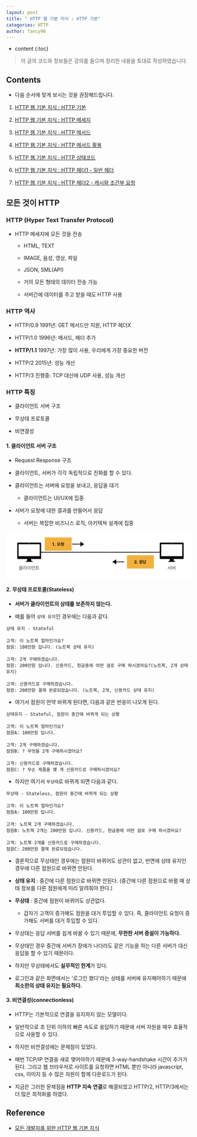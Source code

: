 ```yaml
---
layout: post
title: " HTTP 웹 기본 지식 : HTTP 기본"
categories: HTTP
author: fancy96
---
```

* content
{:toc}

> 이 글의 코드와 정보들은 강의를 들으며 정리한 내용을 토대로 작성하였습니다.

## Contents

* 다음 순서에 맞게 보시는 것을 권장해드립니다.

1. [HTTP 웹 기본 지식 : HTTP 기본](https://devfancy.github.io/HTTP-1-Basic/)

2. [HTTP 웹 기본 지식 : HTTP 메세지](https://devfancy.github.io/HTTP-2-Basic/)

3. [HTTP 웹 기본 지식 : HTTP 메서드](https://devfancy.github.io/HTTP-3-Method/)

4. [HTTP 웹 기본 지식 : HTTP 메서드 활용](https://devfancy.github.io/HTTP-4-Method-Application/)

5. [HTTP 웹 기본 지식 : HTTP 상태코드](https://devfancy.github.io/HTTP-5-Status-Code/)

6. [HTTP 웹 기본 지식 : HTTP 헤더1 - 일반 헤더](https://devfancy.github.io/HTTP-6-Header1/)

7. [HTTP 웹 기본 지식 : HTTP 헤더2 - 캐시와 조건부 요청](https://devfancy.github.io/HTTP-7-Header2/)


## 모든 것이 HTTP

### HTTP (Hyper Text Transfer Protocol)

* HTTP 메세지에 모든 것을 전송

    * HTML, TEXT
    
    * IMAGE, 음성, 영상, 파일

    * JSON, SML(API)

    * 거의 모든 형태의 데이터 전송 가능

    * 서버간에 데이터를 주고 받을 때도 HTTP 사용

### HTTP 역사

* HTTP/0.9 1991년: GET 메서드만 지원, HTTP 헤더X

* HTTP/1.0 1996년: 메서드, 헤더 추가

* **HTTP/1.1** 1997년: 가장 많이 사용, 우리에게 가장 중요한 버전

* HTTP/2 2015년: 성능 개선

* HTTP/3 진행중: TCP 대신에 UDP 사용, 성능 개선

### HTTP 특징

* 클라이언트 서버 구조

* 무상태 프로토콜

* 비연결성

#### 1. 클라이언트 서버 구조

* Request Response 구조

* 클라이언트, 서버가 각각 독립적으로 진화를 할 수 있다.

* 클라이언트는 서버에 요청을 보내고, 응답을 대기

    * 클라이언트는 UI/UX에 집중

* 서버가 요청에 대한 결과를 만들어서 응답

    * 서버는 복잡한 비즈니스 로직, 아키텍쳐 설계에 집중

![](/assets/img/http/http-1-basic-1.png)

#### 2. 무상태 프로토콜(Stateless)

* **서버가 클라이언트의 상태를 보존하지 않는다.**

* 예를 들어 `상태 유지`인 경우에는 다음과 같다.

```text
상태 유지 - Stateful

고객: 이 노트북 얼마인가요?
점원: 100만원 입니다. (노트북 상태 유지)

고객: 2개 구매하겠습니다.
점원: 200만원 입니다. 신용카드, 현금중에 어떤 걸로 구매 하시겠어요?(노트북, 2개 상태 유지)

고객: 신용카드로 구매하겠습니다.
점원: 200만원 결제 완료되었습니다. (노트북, 2개, 신용카드 상태 유지)
```

* 여기서 점원이 만약 바뀌게 된다면, 다음과 같은 반응이 나오게 된다.

```text
상태유지 - Stateful, 점원이 중간에 바뀌게 되는 상황

고객: 이 노트북 얼마인가요? 
점원A: 100만원 입니다.

고객: 2개 구매하겠습니다.
점원B: ? 무엇을 2개 구매하시겠어요?

고객: 신용카드로 구매하겠습니다.
점원C: ? 무슨 제품을 몇 개 신용카드로 구매하시겠어요?
```

* 하지만 여기서 `무상태`로 바뀌게 되면 다음과 같다.

```text
무상태 - Stateless, 점원이 중간에 바뀌게 되는 상황

고객: 이 노트북 얼마인가요? 
점원A: 100만원 입니다.

고객: 노트북 2개 구매하겠습니다.
점원B: 노트북 2개는 200만원 입니다. 신용카드, 현금중에 어떤 걸로 구매 하시겠어요?

고객: 노트북 2개를 신용카드로 구매하겠습니다. 
점원C: 200만원 결제 완료되었습니다.
```

* 결론적으로 무상태인 경우에는 점원이 바뀌어도 상관이 없고, 반면에 상태 유지인 경우에 다른 점원으로 바뀌면 안된다.

* **상태 유지** : 중간에 다른 점원으로 바뀌면 안된다. (중간에 다른 점원으로 바뀔 때 상태 정보를 다른 점원에게 미리 알려줘야 한다.)

* **무상태** : 중간에 점원이 바뀌어도 상관없다.

  * 갑자기 고객이 증가해도 점원을 대거 투입할 수 있다. 즉, 클라이언트 요청이 증가해도 서버를 대거 투입할 수 있다.

* 무상태는 응답 서버를 쉽게 바꿀 수 있기 때문에, **무한한 서버 증설이 가능하다.**

* 무상태인 경우 중간에 서버가 장애가 나더라도 같은 기능을 하는 다른 서버가 대신 응답을 할 수 있기 때문이다.

* 하지만 무상태에서도 **실무적인 한계**가 있다.

* 로그인과 같은 화면에서는 '로그인 했다'라는 상태를 서버에 유지해야하기 때문에 **최소한의 상태 유지는 필요하다.**

#### 3. 비연결성(connectionless)

* HTTP는 기본적으로 연결을 유지하지 않는 모델이다.

* 일반적으로 초 단위 이하의 빠른 속도로 응답하기 때문에 서버 자원을 매우 효율적으로 사용할 수 있다.

* 하지만 비연결성에는 문제점이 있었다.

* 매번 TCP/IP 연결을 새로 맺어야하기 때문에 3-way-handshake 시간이 추가가 된다. 그리고 웹 브라우저로 사이트를 요청하면 HTML 뿐만 아니라 javascript, css, 이미지 등 수 많은 자원이 함께 다운로드가 된다.

* 지금은 그러한 문제점을 **HTTP 지속 연결**로 해결되었고 HTTP/2, HTTP/3에서는 더 많은 최적화를 하였다.

## Reference

* [모든 개발자를 위한 HTTP 웹 기본 지식](https://www.inflearn.com/course/http-%EC%9B%B9-%EB%84%A4%ED%8A%B8%EC%9B%8C%ED%81%AC/dashboard)

